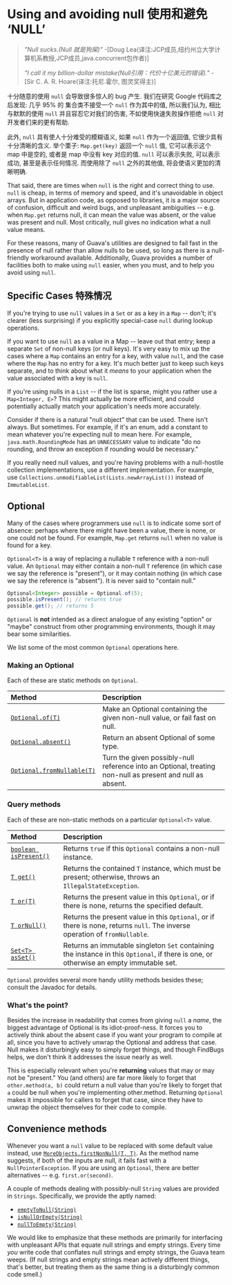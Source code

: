 # Using and avoiding null 使用和避免 ‘NULL’

> *"Null sucks.(Null 就是狗屎)"* -[Doug Lea(译注:JCP成员,纽约州立大学计算机系教授,JCP成员,java.concurrent包作者)]
>
> *"I call it my billion-dollar mistake(Null引用：代价十亿美元的错误)."* - [Sir C. A. R. Hoare(译注:托尼.霍尔, 图灵奖得主)]

十分随意的使用 `null` 会导致很多惊人的 bug 产生. 我们在研究 Google 代码库之后发现:
几乎 95% 的 集合类不接受一个 `null` 作为其中的值, 所以我们认为, 相比与默默的使用 `null` 
并且容忍它对我们的伤害, 不如使用快速失败操作拒绝 `null` 对开发者们来的更有帮助.

此外, `null` 具有使人十分难受的模糊语义, 如果 `null` 作为一个返回值, 它很少具有十分清晰的含义.
举个栗子: `Map.get(key)` 返回一个 `null` 值, 它可以表示这个 map 中是空的, 或者是 map 
中没有 key 对应的值. `null` 可以表示失败, 可以表示成功, 甚至是表示任何情况.
而使用除了 `null` 之外的其他值, 将会使语义更加的清晰明确.

That said, there are times when `null` is the right and correct thing to use.
`null` is cheap, in terms of memory and speed, and it's unavoidable in object
arrays. But in application code, as opposed to libraries, it is a major source
of confusion, difficult and weird bugs, and unpleasant ambiguities -- e.g. when
`Map.get` returns null, it can mean the value was absent, or the value was
present and null. Most critically, null gives no indication what a null value
means.

For these reasons, many of Guava's utilities are designed to fail fast in the
presence of null rather than allow nulls to be used, so long as there is a
null-friendly workaround available. Additionally, Guava provides a number of
facilities both to make using `null` easier, when you must, and to help you
avoid using `null`.

## Specific Cases 特殊情况

If you're trying to use `null` values in a `Set` or as a key in a `Map` --
don't; it's clearer (less surprising) if you explicitly special-case `null`
during lookup operations.

If you want to use `null` as a value in a Map -- leave out that entry; keep a
separate `Set` of non-null keys (or null keys). It's very easy to mix up the
cases where a `Map` contains an entry for a key, with value `null`, and the case
where the `Map` has no entry for a key. It's much better just to keep such keys
separate, and to think about what it _means_ to your application when the value
associated with a key is `null`.

If you're using nulls in a `List` -- if the list is sparse, might you rather use
a `Map<Integer, E>`? This might actually be more efficient, and could
potentially actually match your application's needs more accurately.

Consider if there is a natural "null object" that can be used. There isn't
always. But sometimes. For example, if it's an enum, add a constant to mean
whatever you're expecting null to mean here. For example,
`java.math.RoundingMode` has an `UNNECESSARY` value to indicate "do no rounding,
and throw an exception if rounding would be necessary."

If you really need null values, and you're having problems with a null-hostile
collection implementations, use a different implementation. For example, use
`Collections.unmodifiableList(Lists.newArrayList())` instead of `ImmutableList`.

## Optional

Many of the cases where programmers use `null` is to indicate some sort of
absence: perhaps where there might have been a value, there is none, or one
could not be found. For example, `Map.get` returns `null` when no value is found
for a key.

`Optional<T>` is a way of replacing a nullable `T` reference with a non-null
value. An `Optional` may either contain a non-null `T` reference (in which case
we say the reference is "present"), or it may contain nothing (in which case we
say the reference is "absent"). It is never said to "contain null."

```java
Optional<Integer> possible = Optional.of(5);
possible.isPresent(); // returns true
possible.get(); // returns 5
```

`Optional` is **not** intended as a direct analogue of any existing "option" or
"maybe" construct from other programming environments, though it may bear some
similarities.

We list some of the most common `Optional` operations here.

### Making an Optional

Each of these are static methods on `Optional`.

Method                       | Description
:--------------------------- | :----------
[`Optional.of(T)`]           | Make an Optional containing the given non-null value, or fail fast on null.
[`Optional.absent()`]        | Return an absent Optional of some type.
[`Optional.fromNullable(T)`] | Turn the given possibly-null reference into an Optional, treating non-null as present and null as absent.

### Query methods

Each of these are non-static methods on a particular `Optional<T>` value.

Method                  | Description
:---------------------- | :----------
[`boolean isPresent()`] | Returns `true` if this `Optional` contains a non-null instance.
[`T get()`]             | Returns the contained `T` instance, which must be present; otherwise, throws an `IllegalStateException`.
[`T or(T)`]             | Returns the present value in this `Optional`, or if there is none, returns the specified default.
[`T orNull()`]          | Returns the present value in this `Optional`, or if there is none, returns `null`. The inverse operation of `fromNullable`.
[`Set<T> asSet()`]      | Returns an immutable singleton `Set` containing the instance in this `Optional`, if there is one, or otherwise an empty immutable set.

`Optional` provides several more handy utility methods besides these; consult
the Javadoc for details.

### What's the point?

Besides the increase in readability that comes from giving `null` a _name_, the
biggest advantage of Optional is its idiot-proof-ness. It forces you to actively
think about the absent case if you want your program to compile at all, since
you have to actively unwrap the Optional and address that case. Null makes it
disturbingly easy to simply forget things, and though FindBugs helps, we don't
think it addresses the issue nearly as well.

This is especially relevant when you're **returning** values that may or may not
be "present." You (and others) are far more likely to forget that
`other.method(a, b)` could return a null value than you're likely to forget that
`a` could be null when you're implementing other.method. Returning `Optional`
makes it impossible for callers to forget that case, since they have to unwrap
the object themselves for their code to compile.

## Convenience methods

Whenever you want a `null` value to be replaced with some default value instead,
use [`MoreObjects.firstNonNull(T, T)`]. As the method name suggests, if both of
the inputs are null, it fails fast with a `NullPointerException`. If you are
using an `Optional`, there are better alternatives -- e.g. `first.or(second)`.

A couple of methods dealing with possibly-null `String` values are provided in
`Strings`. Specifically, we provide the aptly named:

*   [`emptyToNull(String)`]
*   [`isNullOrEmpty(String)`]
*   [`nullToEmpty(String)`]

We would like to emphasize that these methods are primarily for interfacing with
unpleasant APIs that equate null strings and empty strings. Every time _you_
write code that conflates null strings and empty strings, the Guava team weeps.
(If null strings and empty strings mean actively different things, that's
better, but treating them as the same thing is a disturbingly common code
smell.)

[Doug Lea]: http://en.wikipedia.org/wiki/Doug_Lea
[Sir C. A. R. Hoare]: http://en.wikipedia.org/wiki/C._A._R._Hoare
[`Optional.of(T)`]: http://google.github.io/guava/releases/snapshot/api/docs/com/google/common/base/Optional.html#of-T-
[`Optional.absent()`]: http://google.github.io/guava/releases/snapshot/api/docs/com/google/common/base/Optional.html#absent--
[`Optional.fromNullable(T)`]: http://google.github.io/guava/releases/snapshot/api/docs/com/google/common/base/Optional.html#fromNullable-T-
[`boolean isPresent()`]: http://google.github.io/guava/releases/snapshot/api/docs/com/google/common/base/Optional.html#isPresent--
[`T get()`]: http://google.github.io/guava/releases/snapshot/api/docs/com/google/common/base/Optional.html#get--
[`T or(T)`]: http://google.github.io/guava/releases/snapshot/api/docs/com/google/common/base/Optional.html#or-T-
[`T orNull()`]: http://google.github.io/guava/releases/snapshot/api/docs/com/google/common/base/Optional.html#orNull--
[`Set<T> asSet()`]: http://google.github.io/guava/releases/snapshot/api/docs/com/google/common/base/Optional.html#asSet--
[`MoreObjects.firstNonNull(T, T)`]: http://google.github.io/guava/releases/snapshot/api/docs/com/google/common/base/MoreObjects.html#firstNonNull-T-T-
[`emptyToNull(String)`]: http://google.github.io/guava/releases/snapshot/api/docs/com/google/common/base/Strings.html#emptyToNull-java.lang.String-
[`isNullOrEmpty(String)`]: http://google.github.io/guava/releases/snapshot/api/docs/com/google/common/base/Strings.html#isNullOrEmpty-java.lang.String-
[`nullToEmpty(String)`]: http://google.github.io/guava/releases/snapshot/api/docs/com/google/common/base/Strings.html#nullToEmpty-java.lang.String-
